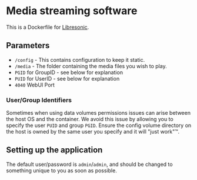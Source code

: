 # Media streaming software

This is a Dockerfile for [Libresonic](http://libresonic.org).

## Parameters

* `/config` - This contains configuration to keep it static.
* `/media` - The folder containing the media files you wish to play.
* `PGID` for GroupID - see below for explanation
* `PUID` for UserID - see below for explanation
* `4040` WebUI Port

### User/Group Identifiers

Sometimes when using data volumes permissions issues can arise between the host
OS and the container. We avoid this issue by allowing you to specify the user
`PUID` and group `PGID`. Ensure the config volume directory on the host is owned
by the same user you specify and it will "just work"™.

## Setting up the application

The default user/password is `admin`/`admin`, and should be changed to something
unique to you as soon as possible.
